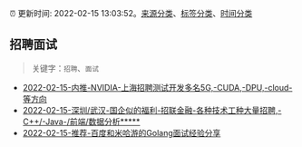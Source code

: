 :alarm_clock: 更新时间: 2022-02-15 13:03:52。[来源分类](../README.md)、[标签分类](../TAGS.md)、[时间分类](../TIMELINE.md)

## 招聘面试


> 关键字：`招聘`、`面试`



- [2022-02-15-内推-NVIDIA-上海招聘测试开发多名5G,-CUDA,-DPU,-cloud-等方向](https://www.v2ex.com/t/834049) 
- [2022-02-15-深圳/武汉-国企似的福利-招联金融-各种技术工种大量招聘,-C++/-Java-/前端/数据分析*****](https://www.v2ex.com/t/834043) 
- [2022-02-15-推荐-百度和米哈游的Golang面试经验分享](https://toutiao.io/k/q0sox0k) 